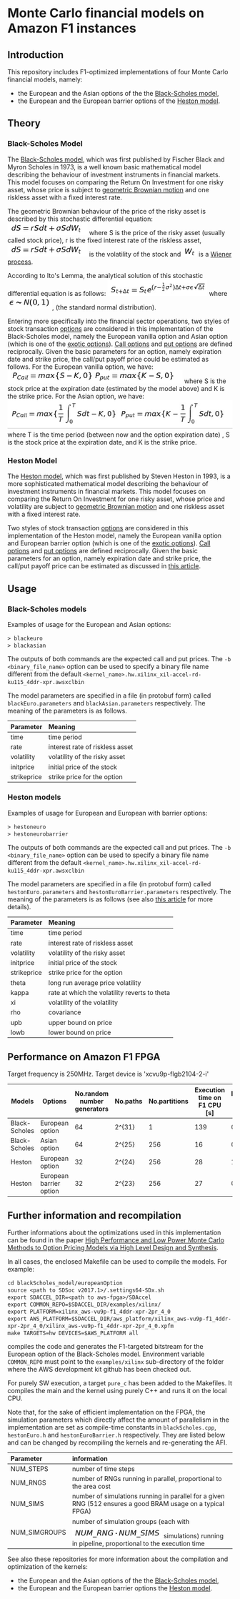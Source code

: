 # Monte Carlo financial models on Amazon F1 instances
## Introduction
This repository includes F1-optimized implementations of four Monte Carlo financial models, namely:
  - the European and the Asian options of the the [Black-Scholes model][Black-Scholes Model], 
  - the European and the European barrier options of the [Heston model][Heston Model]. 

## Theory

### Black-Scholes Model
The [Black-Scholes model][Black-Scholes Model], which was first published by Fischer Black and Myron Scholes in 1973, is a well known basic mathematical model describing the behaviour of investment instruments in financial markets. This model focuses on comparing the Return On Investment for one risky asset, whose price is subject to [geometric Brownian motion][geometric Brownian motion] and one riskless asset with a fixed interest rate.

The geometric Brownian behaviour of the price of the risky asset is described by this stochastic differential equation:
![$$dS=rSdt+\sigma SdW_t$$]
where S is the price of the risky asset (usually called stock price), r is the fixed interest rate of the riskless asset, ![$\sigma$] is the volatility of the stock and ![$W_t$] is a [Wiener process][Wiener process].

According to Ito's Lemma, the analytical solution of this stochastic  differential equation is as follows:
![$$ S_{t+\Delta t}=S_te^{(r-\frac{1}{2}\sigma^2)\Delta t+\sigma\epsilon\sqrt{\Delta t} } $$]
where ![$\epsilon\sim N(0,1)$],  (the standard normal distribution).

Entering more specifically into the financial sector operations, two styles of stock transaction [options][option] are considered in this implementation of the Black-Scholes model, namely the European vanilla option and Asian option (which is one of the [exotic options][exotic options]).
[Call options][Call options] and [put options][put options] are defined reciprocally. Given the basic parameters for an option, namely expiration date and strike price, the call/put payoff price could be estimated as follows.
For the European vanilla option, we have:
![$$P_{Call}=max\{S-K,0\}\\P_{put}=max\{K-S,0\}$$]
where S is the stock price at the expiration date (estimated by the model above) and K is the strike price.
For the Asian option, we have:
![$$P_{Call}=max\{\frac{1}{T}\int_0^TSdt-K,0\}\\P_{put}=max\{K-\frac{1}{T}\int_0^TSdt,0\}$$]
where T is the time period (between now and the option expiration date) , S is the stock price at the expiration date, and K is the strike price.

### Heston Model
The [Heston model][Heston Model], which was first published by Steven Heston in 1993, is a more sophisticated  mathematical model describing the behaviour of investment instruments in financial markets. This model focuses on comparing the Return On Investment for one risky asset, whose price and volatility are subject to [geometric Brownian motion][geometric Brownian motion] and one riskless asset with a fixed interest rate.

Two styles of stock transaction [options][option] are considered in this implementation of the Heston model, namely the European vanilla option and European barrier option (which is one of the [exotic options][exotic options]).
[Call options][Call options] and [put options][put options] are defined reciprocally. Given the basic parameters for an option, namely expiration date and strike price, the call/put payoff price can be estimated as discussed in [this article][Heston model].

## Usage

### Black-Scholes models

Examples of usage for the European and Asian options:
  ```
  > blackeuro 
  > blackasian 
  ```
  
The outputs of both commands are the expected call and put prices. The ```-b <binary_file_name>``` option can be used to specify a binary file name different from the default ```<kernel_name>.hw.xilinx_xil-accel-rd-ku115_4ddr-xpr.awsxclbin```

The model parameters are specified in a file (in protobuf form) called ```blackEuro.parameters``` and ```blackAsian.parameters``` respectively. The meaning of the parameters is as follows.

Parameter |  Meaning 
:-------- | :---
time      |  time period 
rate       |  interest rate of riskless asset 
volatility|  volatility of the risky asset 
initprice	 |  initial price of the stock 
strikeprice       |  strike price for the option 

### Heston models

Examples of usage for European and European with barrier options:
  ```
  > hestoneuro 
  > hestoneurobarrier
  ```

The outputs of both commands are the expected call and put prices. The ```-b <binary_file_name>``` option can be used to specify a binary file name different from the default ```<kernel_name>.hw.xilinx_xil-accel-rd-ku115_4ddr-xpr.awsxclbin```

The model parameters are specified in a file (in protobuf form) called ```hestonEuro.parameters``` and ```hestonEuroBarrier.parameters``` respectively. The meaning of the parameters is as follows (see also [this article][Heston Model] for more details).

Parameter |  Meaning 
:-------- | :---
time      |  time period 
rate       |  interest rate of riskless asset 
volatility|  volatility of the risky asset 
initprice	 |  initial price of the stock 
strikeprice       |  strike price for the option 
theta | long run average price volatility 
kappa | rate at which the volatility reverts to theta 
xi | volatility of the volatility 
rho | covariance 
upb | upper bound on price 
lowb | lower bound on price 

## Performance on Amazon F1 FPGA

Target frequency is 250MHz. 
Target device is 'xcvu9p-flgb2104-2-i'

| Models | Options | No.random number generators | No.paths | No.partitions | Execution time on F1 CPU [s] | Execution time on FPGA [s] | LUT | LUTMem | REG | BRAM | DSP | 
|-|-|-|-|-|-|-|-|-|-|-| -|
| Black-Scholes | European option |64|2^{31}|1|139|0.2|25% |2.7%|13% |19% | 43%|
| Black-Scholes | Asian option |64|2^{25}| 256|16|0.74|25%|2.2%|13%|19%|43%|
| Heston | European option |32|2^{24}|256|28|1.52|15% |2.2%|8.2%|8.2%| 26%|
| Heston | European barrier option |32|2^{23}|256|27|0.75|14%|2.3%|7.8%|8.0%|26%|

## Further information and recompilation

Further informations about the optimizations used in this implementation can be found in the paper [High Performance and Low Power Monte Carlo Methods to Option Pricing Models via High Level Design and Synthesis](http://ieeexplore.ieee.org/abstract/document/7920245/).

In all cases, the enclosed Makefile can be used to compile the models. For example:
  ```
  cd blackScholes_model/europeanOption
  source <path to SDSoc v2017.1>/.settings64-SDx.sh
  export SDACCEL_DIR=<path to aws-fpga>/SDAccel
  export COMMON_REPO=$SDACCEL_DIR/examples/xilinx/
  export PLATFORM=xilinx_aws-vu9p-f1_4ddr-xpr-2pr_4_0
  export AWS_PLATFORM=$SDACCEL_DIR/aws_platform/xilinx_aws-vu9p-f1_4ddr-xpr-2pr_4_0/xilinx_aws-vu9p-f1_4ddr-xpr-2pr_4_0.xpfm
  make TARGETS=hw DEVICES=$AWS_PLATFORM all
  ```
compiles the code and generates the F1-targeted bitstream for the European option of the Black-Scholes model. Environment variable ```COMMON_REPO``` must point to the ```examples/xilinx``` sub-directory of the folder where the AWS development kit github has been checked out.

For purely SW execution, a target ```pure_c``` has been added to the Makefiles. It compiles the main and the kernel using purely C++ and runs it on the local CPU.

Note that, for the sake of efficient implementation on the FPGA, the simulation parameters which directly affect the amount of parallelism in the implementation are set as compile-time constants in ```blackScholes.cpp```, ```hestonEuro.h``` and ```hestonEuroBarrier.h``` respectively. They are listed below and can be changed by recompiling the kernels and re-generating the AFI.

Parameter |  information
:-------- | :---
NUM_STEPS    | number of time steps
NUM_RNGS | number of RNGs running in parallel, proportional to the area cost
NUM_SIMS   | number of simulations running in parallel for a given RNG (512 ensures a good BRAM usage on a typical FPGA)
NUM_SIMGROUPS  | number of simulation groups (each with ![$NUM\_RNG \cdot NUM\_SIMS$] simulations) running in pipeline, proportional to the execution time

See also these repositories for more information about the compilation and optimization of the kernels:
  - the European and the Asian options of the the [Black-Scholes model](https://github.com/KitAway/BlackScholes_MonteCarlo), 
  - the European and the European barrier options the [Heston model](https://github.com/KitAway/HestonModel_MonteCarlo). 
  
[option]: https://en.wikipedia.org/wiki/Option_style
[exotic options]: https://en.wikipedia.org/wiki/Exotic_option
[Black-Scholes Model]: https://en.wikipedia.org/wiki/Black%E2%80%93Scholes_model
[Heston Model]: https://en.wikipedia.org/wiki/Heston_model
[geometric Brownian motion]: https://en.wikipedia.org/wiki/Geometric_Brownian_motion
[Wiener process]: https://en.wikipedia.org/wiki/Wiener_process
[Call options]: https://en.wikipedia.org/wiki/Call_option
[put options]: https://en.wikipedia.org/wiki/Put_option
[Mersenne Twister]: https://en.wikipedia.org/wiki/Mersenne_Twister
[Monte Carlo]: https://en.wikipedia.org/wiki/Monte_Carlo_method  
[Box Muller transformation]: https://en.wikipedia.org/wiki/Box%E2%80%93Muller_transform

[$\alpha$]:/figures/alpha.PNG
[$N=NUM\_SIMS \cdot NUM\_RNG \cdot NUM\_SIMGROUPS$]:figures/N.PNG
[$\sigma$]:figures/equ_bs.PNG
[$W_t$]:figures/wt.PNG
[$C=M \cdot N$]:figures/cmn.PNG
[$10^9$]:figures/109.PNG
[$2^{19937}-1$]:figures/19937.PNG
[$U_1$,$U_2 \sim U(0,1)$]:figures/u12.PNG
[$Z_1$,$Z_2\sim N(0,1)$]:figures/z12.PNG
[$t\approx1.25ns$]:figures/t125.PNG
[$NUM\_RNG \cdot NUM\_SIMS$]:figures/nn.PNG
[$t=T_s/C$]:figures/tstep.PNG
[$$Z_1=\sqrt{-2ln(U_1)}cos(2\pi U_2)\\Z_2=\sqrt{-2ln(U_1)}sin(2\pi U_2)$$]:/figures/boxm.PNG
[$t\approx\frac{clock\ period}{NUM\_RNGS}$]:/figures/tpro.PNG
[$$t=T/C\approx\alpha$$]:/figures/tmall.PNG
[$$dS=rSdt+\sigma SdW_t$$]:/figures/equ_bs.PNG
[$$ S_{t+\Delta t}=S_te^{(r-\frac{1}{2}\sigma^2)\Delta t+\sigma\epsilon\sqrt{\Delta t} } $$]:/figures/ito.PNG
[$\epsilon\sim N(0,1)$]:/figures/eps.PNG
[$$P_{Call}=max\{S-K,0\}\\P_{put}=max\{K-S,0\}$$]:/figures/euro.PNG
[$$P_{Call}=max\{\frac{1}{T}\int_0^TSdt-K,0\}\\P_{put}=max\{K-\frac{1}{T}\int_0^TSdt,0\}$$]:/figures/asian.PNG
[$$T=\alpha M \cdot N+\beta N+\gamma M+\theta$$]:/figures/tall.PNG
